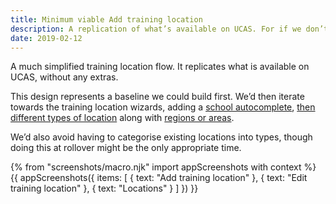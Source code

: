 ```yaml
---
title: Minimum viable Add training location
description: A replication of what’s available on UCAS. For if we don’t have time to build school autocompletes and other features, with everything else.
date: 2019-02-12
---
```

A much simplified training location flow. It replicates what is available on UCAS, without any extras.

This design represents a baseline we could build first. We’d then iterate towards the training location wizards, adding a [school autocomplete](schools-autocomplete), [then different types of location](new-training-location) along with [regions or areas](new-training-location-region).

We’d also avoid having to categorise existing locations into types, though doing this at rollover might be the only appropriate time.

{% from "screenshots/macro.njk" import appScreenshots with context %}
{{ appScreenshots({
  items: [
    { text: "Add training location" },
    { text: "Edit training location" },
    { text: "Locations" }
  ]
}) }}
